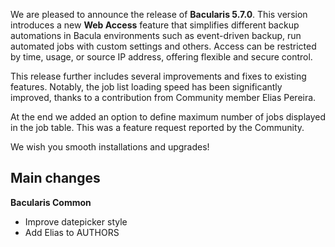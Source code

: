 
We are pleased to announce the release of **Bacularis 5.7.0**. This version introduces
a new **Web Access** feature that simplifies different backup automations in Bacula
environments such as event-driven backup, run automated jobs with custom settings
and others. Access can be restricted by time, usage, or source IP address, offering
flexible and secure control.

This release further includes several improvements and fixes to existing features.
Notably, the job list loading speed has been significantly improved, thanks to
a contribution from Community member Elias Pereira.

At the end we added an option to define maximum number of jobs displayed in
the job table. This was a feature request reported by the Community.

We wish you smooth installations and upgrades!

## Main changes

**Bacularis Common**

 - Improve datepicker style
 - Add Elias to AUTHORS
